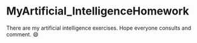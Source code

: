 # MyArtificial_IntelligenceHomework
There are my artificial intelligence exercises. Hope everyone consults and comment. 😄

